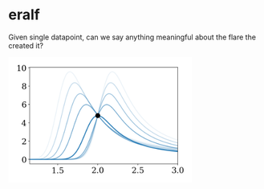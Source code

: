 # eralf
Given single datapoint, can we say anything meaningful about the flare the created it?

<img src="flare_butterfly.png" height="250">
